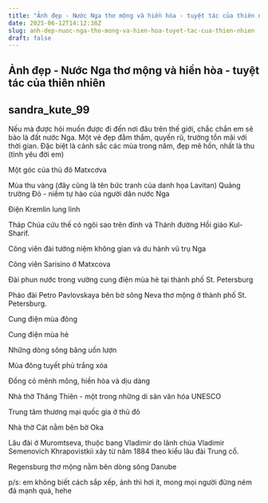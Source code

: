 ```yaml
---
title: "Ảnh đẹp - Nước Nga thơ mộng và hiền hòa - tuyệt tác của thiên nhiên"
date: 2025-06-12T14:12:38Z
slug: anh-dep-nuoc-nga-tho-mong-va-hien-hoa-tuyet-tac-cua-thien-nhien
draft: false
---
```


## Ảnh đẹp - Nước Nga thơ mộng và hiền hòa - tuyệt tác của thiên nhiên

## sandra_kute_99

Nếu mà được hỏi muốn được đi đến nơi đâu trên thế giới, chắc chắn em sẽ bảo là đất nước Nga. Một vẻ đẹp đằm thắm, quyến rũ, trường tồn mãi với thời gian. Đặc biệt là cảnh sắc các mùa trong năm, đẹp mê hồn, nhất là thu (tình yêu đời em)
 

Một góc của thủ đô Matxcơva
 

 

Mùa thu vàng (đây cũng là tên bức tranh của danh họa Lavitan)
 Quảng trường Đỏ - niềm tự hào của người dân nước Nga
 
 

Điện Kremlin lung linh
 

Tháp Chúa cứu thế có ngôi sao trên đỉnh và Thánh đường Hồi giáo Kul-Sharif.


Công viên đài tưởng niệm không gian và du hành vũ trụ Nga
 

Công viên Sarisino ở Matxcova
 

Đài phun nước trong vường cung điện mùa hè tại thành phố St. Petersburg
 

Pháo đài Petro Pavlovskaya bên bờ sông Neva thơ mộng ở thành phố St. Petersburg.
 

Cung điện mùa đông
 

 
Cung điện mùa hè
 
 
 

Những dòng sông băng uốn lượn
 

 

 

 
 
 
 
 
 
Mùa đông tuyết phủ trắng xóa
 
 
 
 

 

Đồng cỏ mênh mông, hiền hòa và dịu dàng
 

Nhà thờ Thăng Thiên - một trong những di sản văn hóa UNESCO
 

Trung tâm thương mại quốc gia ở thủ đô
 

Nhà thờ Cát nằm bên bờ Oka
 

Lâu đài ở Muromtseva, thuộc bang Vladimir do lãnh chúa Vladimir Semenovich Khrapovistkii xây từ năm 1884 theo kiểu lâu đài Trung cổ.
 

 

Regensburg thơ mộng nằm bên dòng sông Danube
 
p/s: em không biết cách sắp xếp, ảnh thì hơi ít, mong mọi người đừng ném đá mạnh quá, hehe